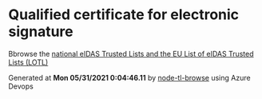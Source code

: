 # Qualified certificate for electronic signature 
 Bbrowse the [national eIDAS Trusted Lists and the EU List of eIDAS Trusted Lists (LOTL)](https://webgate.ec.europa.eu/tl-browser/#/) 
 
 
Generated at **Mon 05/31/2021  0:04:46.11** by [node-tl-browse](https://github.com/ymedlop/node-tl-browser) using Azure Devops 

